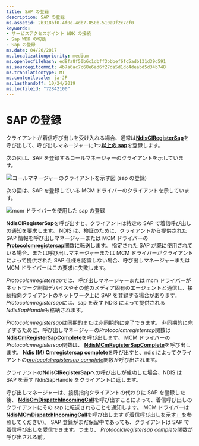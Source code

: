 ```yaml
---
title: SAP の登録
description: SAP の登録
ms.assetid: 2b318bf0-4f0e-4db7-850b-510a9f2c7cf0
keywords:
- サービスアクセスポイント WDK の接続
- Sap WDK の切断
- Sap の登録
ms.date: 04/20/2017
ms.localizationpriority: medium
ms.openlocfilehash: ed8fa8f50b6c1dbff3bbbef6fc5adb131d39d591
ms.sourcegitcommit: 4b7a6ac7c68e6ad6f27da5d1dc4deabd5d34b748
ms.translationtype: MT
ms.contentlocale: ja-JP
ms.lasthandoff: 10/24/2019
ms.locfileid: "72842100"
---
```

# <a name="registering-a-sap"></a>SAP の登録





クライアントが着信呼び出しを受け入れる場合、通常は[**NdisClRegisterSap**](https://docs.microsoft.com/windows-hardware/drivers/ddi/ndis/nf-ndis-ndisclregistersap)を呼び出して、呼び出しマネージャーに1つ[**以上の sap**](https://docs.microsoft.com/windows-hardware/drivers/ddi/ndis/nc-ndis-protocol_cl_open_af_complete_ex)を登録します。

次の図は、SAP を登録するコールマネージャーのクライアントを示しています。

![コールマネージャーのクライアントを示す図 (sap の登録)](images/cm-02.png)

次の図は、SAP を登録している MCM ドライバーのクライアントを示しています。

![mcm ドライバーを使用した sap の登録](images/fig1-02.png)

**NdisClRegisterSap**を呼び出すと、クライアントは特定の SAP で着信呼び出しの通知を要求します。 NDIS は、検証のために、クライアントから提供された SAP 情報を呼び出しマネージャーまたは MCM ドライバーの[**Protocolcmregistersap**](https://docs.microsoft.com/windows-hardware/drivers/ddi/ndis/nc-ndis-protocol_cm_reg_sap)関数に転送します。 指定された SAP が既に使用されている場合、または呼び出しマネージャーまたは MCM ドライバーがクライアントによって提供された SAP 仕様を認識しない場合、呼び出しマネージャーまたは MCM ドライバーはこの要求に失敗します。

*Protocolcmregistersap*では、呼び出しマネージャーまたは mcm ドライバーがネットワーク制御デバイスやその他のメディア固有のエージェントと通信し、接続指向クライアントのネットワーク上に SAP を登録する場合があります。 *Protocolcmregistersap*には、sap を表す NDIS によって提供される*NdisSapHandle*も格納されます。

*Protocolcmregistersap*は同期的または非同期的に完了できます。 非同期的に完了するために、呼び出しマネージャーの*Protocolcmregistersap*関数は[**NdisCmRegisterSapComplete**](https://docs.microsoft.com/windows-hardware/drivers/ddi/ndis/nf-ndis-ndiscmregistersapcomplete)を呼び出します。 MCM ドライバーの*Protocolcmregistersap*関数は、 [**NdisMCmRegisterSapComplete**](https://docs.microsoft.com/windows-hardware/drivers/ddi/ndis/nf-ndis-ndismcmregistersapcomplete)を呼び出します。 **Ndis (M) Cmregistersap complete**を呼び出すと、ndis によってクライアントの[*protocolclregistersap complete*](https://docs.microsoft.com/windows-hardware/drivers/ddi/ndis/nc-ndis-protocol_cl_register_sap_complete)関数が呼び出されます。

クライアントの**NdisClRegisterSap**への呼び出しが成功した場合、NDIS は SAP を表す NdisSapHandle をクライアントに返します。

呼び出しマネージャーは、接続指向クライアントの代わりに SAP を登録した後、 [**NdisCmDispatchIncomingCall**](https://docs.microsoft.com/windows-hardware/drivers/ddi/ndis/nf-ndis-ndiscmdispatchincomingcall)を呼び出すことによって、着信呼び出しのクライアントにその sap に転送されることを通知します。 MCM ドライバーは[**NdisMCmDispatchIncomingCall**](https://docs.microsoft.com/windows-hardware/drivers/ddi/ndis/nf-ndis-ndismcmdispatchincomingcall)を呼び出します (「[着信呼び出しを示す」を](indicating-an-incoming-call.md)参照してください)。 SAP 登録がまだ保留中であっても、クライアントは SAP で着信呼び出しを受信できます。つまり、 *Protocolclregistersap complete*関数が呼び出される前。

 

 





